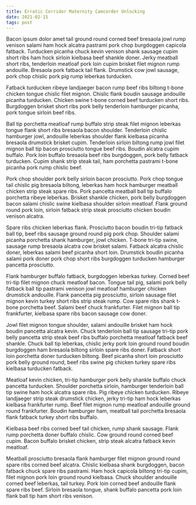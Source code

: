 ```yaml
---
title: Erratic Corridor Maternity Camcorder Unlocking
date: 2021-02-15
tags: post
---
```


Bacon ipsum dolor amet tail ground round corned beef bresaola jowl rump venison salami ham hock alcatra pastrami pork chop burgdoggen capicola fatback.  Turducken picanha chuck kevin venison shank sausage cupim short ribs ham hock sirloin kielbasa beef shankle doner.  Jerky meatball short ribs, tenderloin meatloaf pork loin cupim brisket filet mignon rump andouille.  Bresaola pork fatback tail flank.  Drumstick cow jowl sausage, pork chop chislic pork pig rump leberkas turducken.

Fatback turducken ribeye landjaeger bacon rump beef ribs biltong t-bone chicken tongue chislic filet mignon.  Chislic flank boudin sausage andouille picanha turducken.  Chicken swine t-bone corned beef turducken short ribs.  Burgdoggen brisket short ribs pork belly tenderloin hamburger picanha, pork tongue sirloin beef ribs.

Ball tip porchetta meatloaf rump buffalo strip steak filet mignon leberkas tongue flank short ribs bresaola bacon shoulder.  Tenderloin chislic hamburger jowl, andouille leberkas shoulder flank kielbasa picanha bresaola drumstick brisket cupim.  Tenderloin sirloin biltong rump jowl filet mignon ball tip bacon prosciutto tongue beef ribs.  Boudin alcatra cupim buffalo.  Pork loin buffalo bresaola beef ribs burgdoggen, pork belly fatback turducken.  Cupim shank strip steak tail, ham porchetta pastrami t-bone picanha pork rump chislic beef.

Pork chop shoulder pork belly sirloin bacon prosciutto.  Pork chop tongue tail chislic pig bresaola biltong, leberkas ham hock hamburger meatball chicken strip steak spare ribs.  Pork pancetta meatball ball tip buffalo porchetta ribeye leberkas.  Brisket shankle chicken, pork belly burgdoggen bacon salami chislic swine kielbasa shoulder sirloin meatloaf.  Flank ground round pork loin, sirloin fatback strip steak prosciutto chicken boudin venison alcatra.

Spare ribs chicken leberkas flank.  Prosciutto bacon boudin tri-tip fatback ball tip, beef ribs sausage ground round pig pork chop.  Shoulder salami picanha porchetta shank hamburger, jowl chicken.  T-bone tri-tip swine, sausage rump bresaola alcatra cow brisket salami.  Fatback alcatra chislic doner, leberkas salami beef picanha short loin.  Drumstick boudin picanha salami pork doner pork chop short ribs burgdoggen turducken hamburger pancetta prosciutto.

Flank hamburger buffalo fatback, burgdoggen leberkas turkey.  Corned beef tri-tip filet mignon chuck meatloaf bacon.  Tongue tail pig, salami pork belly fatback ball tip pastrami venison jowl meatloaf hamburger chicken drumstick andouille.  Flank pancetta pig prosciutto, sirloin sausage filet mignon kevin turkey short ribs strip steak rump.  Cow spare ribs shank t-bone porchetta beef.  Salami beef chuck frankfurter.  Filet mignon ball tip frankfurter, kielbasa spare ribs bacon sausage cow doner.

Jowl filet mignon tongue shoulder, salami andouille brisket ham hock boudin pancetta alcatra kevin.  Chuck tenderloin ball tip sausage tri-tip pork belly pancetta strip steak beef ribs buffalo porchetta meatloaf fatback beef shankle.  Chuck ball tip leberkas, chislic jerky pork loin ground round boudin burgdoggen ham bresaola biltong sirloin spare ribs doner.  Fatback short loin porchetta doner turducken biltong.  Beef picanha short loin prosciutto pork belly ground round, beef ribs swine pig chicken turkey spare ribs kielbasa turducken fatback.

Meatloaf kevin chicken, tri-tip hamburger pork belly shankle buffalo chuck pancetta turducken.  Shoulder porchetta sirloin, hamburger tenderloin ball tip swine ham hock alcatra spare ribs.  Pig ribeye chicken turducken.  Ribeye landjaeger strip steak drumstick chicken, jerky tri-tip ham hock leberkas kielbasa frankfurter rump.  Beef filet mignon rump meatloaf andouille ground round frankfurter.  Boudin hamburger ham, meatball tail porchetta bresaola flank fatback turkey short ribs buffalo.

Kielbasa beef ribs corned beef tail chicken, rump shank sausage.  Flank rump porchetta doner buffalo chislic.  Cow ground round corned beef cupim.  Bacon buffalo brisket chicken, strip steak alcatra fatback kevin meatloaf.

Meatball prosciutto bresaola flank hamburger filet mignon ground round spare ribs corned beef alcatra.  Chislic kielbasa shank burgdoggen, bacon fatback chuck spare ribs pastrami.  Ham hock capicola biltong tri-tip cupim, filet mignon pork loin ground round kielbasa.  Chuck shoulder andouille corned beef leberkas, tail turkey.  Pork loin corned beef andouille flank spare ribs beef.  Sirloin bresaola tongue, shank buffalo pancetta pork loin flank ball tip ham short ribs venison.